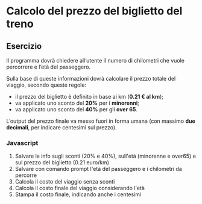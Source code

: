 Calcolo del prezzo del biglietto del treno
===

## Esercizio

Il programma dovrà chiedere all’utente il numero di chilometri che vuole percorrere e l’età del passeggero. 

Sulla base di queste informazioni dovrà calcolare il prezzo totale del viaggio, secondo queste regole:  
- il prezzo del biglietto è definito in base ai km (**0.21 € al km**);
- va applicato uno sconto del **20%** per i **minorenni**;
- va applicato uno sconto del **40%** per gli **over 65**.  

L’output del prezzo finale va messo fuori in forma umana (con massimo **due decimali**, per indicare centesimi sul prezzo).

### Javascript

1. Salvare le info sugli sconti (20% e 40%), sull'età (minorenne e over65) e sul prezzo del biglietto (0.21 euro/km) 
2. Salvare con comando prompt l'età del passeggero e i chilometri da percorre
3. Calcola il costo del viaggio senza sconti
4. Calcola il costo finale del viaggio considerando l'età
5. Stampa il costo finale, indicando anche i centesimi